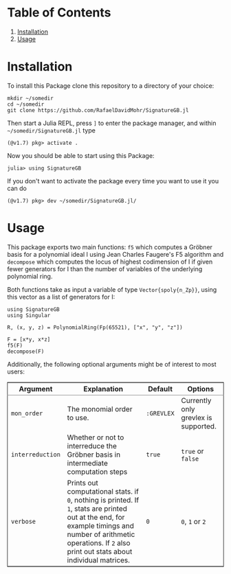 
# Table of Contents

1.  [Installation](#org50bba8d)
2.  [Usage](#org1968a9e)



<a id="org50bba8d"></a>

# Installation

To install this Package clone this repository to a directory of your choice:

    mkdir ~/somedir
    cd ~/somedir
    git clone https://github.com/RafaelDavidMohr/SignatureGB.jl

Then start a Julia REPL, press `]` to enter the package manager, and within `~/somedir/SignatureGB.jl` type

    (@v1.7) pkg> activate .

Now you should be able to start using this Package:

    julia> using SignatureGB

If you don't want to activate the package every time you want to use it you can do

    (@v1.7) pkg> dev ~/somedir/SignatureGB.jl/


<a id="org1968a9e"></a>

# Usage

This package exports two main functions: `f5` which computes a Gröbner basis for a polynomial ideal I using Jean Charles Faugere's F5 algorithm and `decompose` which computes the locus of highest codimension of I if given fewer generators for I than the number of variables of the underlying polynomial ring.

Both functions take as input a variable of type `Vector{spoly{n_Zp}}`, using this vector as a list of generators for I:

    using SignatureGB
    using Singular
    
    R, (x, y, z) = PolynomialRing(Fp(65521), ["x", "y", "z"])
    
    F = [x*y, x*z]
    f5(F)
    decompose(F)

Additionally, the following optional arguments might be of interest to most users:

<table border="2" cellspacing="0" cellpadding="6" rules="groups" frame="hsides">


<colgroup>
<col  class="org-left" />

<col  class="org-left" />

<col  class="org-left" />

<col  class="org-left" />
</colgroup>
<thead>
<tr>
<th scope="col" class="org-left">Argument</th>
<th scope="col" class="org-left">Explanation</th>
<th scope="col" class="org-left">Default</th>
<th scope="col" class="org-left">Options</th>
</tr>
</thead>

<tbody>
<tr>
<td class="org-left"><code>mon_order</code></td>
<td class="org-left">The monomial order to use.</td>
<td class="org-left"><code>:GREVLEX</code></td>
<td class="org-left">Currently only grevlex is supported.</td>
</tr>


<tr>
<td class="org-left"><code>interreduction</code></td>
<td class="org-left">Whether or not to interreduce the Gröbner basis in intermediate computation steps</td>
<td class="org-left"><code>true</code></td>
<td class="org-left"><code>true</code> or <code>false</code></td>
</tr>


<tr>
<td class="org-left"><code>verbose</code></td>
<td class="org-left">Prints out computational stats. if <code>0</code>, nothing is printed. If <code>1</code>, stats are printed out at the end, for example timings and number of arithmetic operations. If <code>2</code> also print out stats about individual matrices.</td>
<td class="org-left"><code>0</code></td>
<td class="org-left"><code>0</code>, <code>1</code> or <code>2</code></td>
</tr>
</tbody>
</table>

